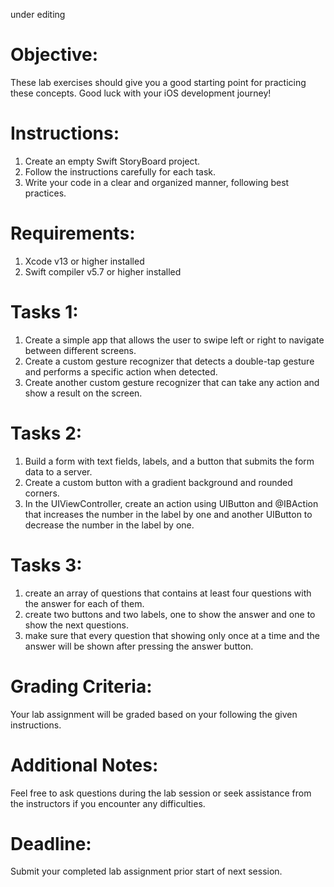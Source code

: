
under editing

# Objective:

These lab exercises should give you a good starting point for practicing these concepts. Good luck with your iOS development journey!

# Instructions:

1. Create an empty Swift StoryBoard project.
2. Follow the instructions carefully for each task.
3. Write your code in a clear and organized manner, following best practices.

# Requirements:

1. Xcode v13 or higher installed
2. Swift compiler v5.7 or higher installed

# Tasks 1:

1. Create a simple app that allows the user to swipe left or right to navigate between different screens.
2. Create a custom gesture recognizer that detects a double-tap gesture and performs a specific action when detected.
3. Create another custom gesture recognizer that can take any action and show a result on the screen.

# Tasks 2:

1. Build a form with text fields, labels, and a button that submits the form data to a server.
2. Create a custom button with a gradient background and rounded corners.
3. In the UIViewController, create an action using UIButton and @IBAction that increases the number in the label by one and another UIButton to decrease the number in the label by one. 


# Tasks 3:
1. create an array of questions that contains at least four questions with the answer for each of them.
2. create two buttons and two labels, one to show the answer and one to show the next questions.
3. make sure that every question that showing only once at a time and the answer will be shown after pressing the answer button.

   




 
# Grading Criteria:

Your lab assignment will be graded based on your following the given instructions.

# Additional Notes:

Feel free to ask questions during the lab session or seek assistance from the instructors if you encounter any difficulties.

# Deadline:

Submit your completed lab assignment prior start of next session.












